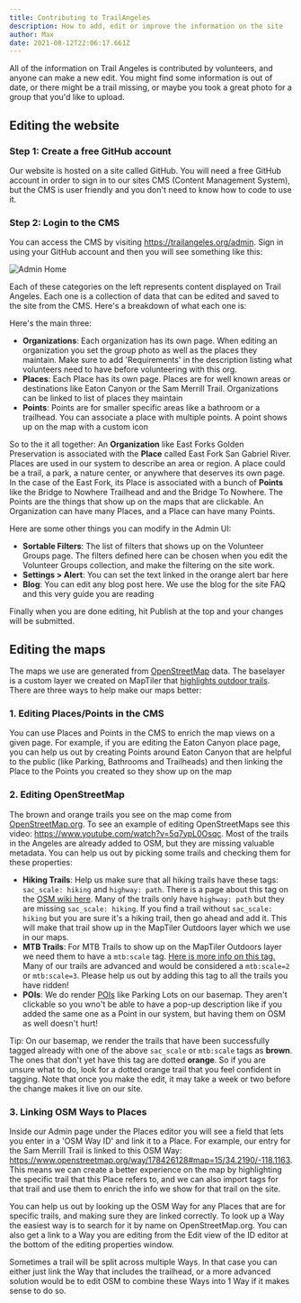 ```yaml
---
title: Contributing to TrailAngeles
description: How to add, edit or improve the information on the site
author: Max
date: 2021-08-12T22:06:17.661Z
---
```

All of the information on Trail Angeles is contributed by volunteers, and anyone can make a new edit. You might find some information is out of date, or there might be a trail missing, or maybe you took a great photo for a group that you'd like to upload.

## Editing the website

### Step 1: Create a free GitHub account

Our website is hosted on a site called GitHub. You will need a free GitHub account in order to sign in to our sites CMS (Content Management System), but the CMS is user friendly and you don't need to know how to code to use it.

### Step 2: Login to the CMS

You can access the CMS by visiting <https://trailangeles.org/admin>. Sign in using your GitHub account and then you will see something like this:

![](/static/img/screenshot_20210812_150939.jpg "Admin Home")

Each of these categories on the left represents content displayed on Trail Angeles. Each one is a collection of data that can be edited and saved to the site from the CMS. Here's a breakdown of what each one is:

Here's the main three:

* **Organizations**: Each organization has its own page. When editing an organization you set the group photo as well as the places they maintain. Make sure to add 'Requirements' in the description listing what volunteers need to have before volunteering with this org.
* **Places**: Each Place has its own page. Places are for well known areas or destinations like Eaton Canyon or the Sam Merrill Trail. Organizations can be linked to list of places they maintain
* **Points**: Points are for smaller specific areas like a bathroom or a trailhead. You can associate a place with multiple points. A point shows up on the map with a custom icon

So to the it all together: An **Organization** like East Forks Golden Preservation is associated with the **Place** called East Fork San Gabriel River. Places are used in our system to describe an area or region. A place could be a trail, a park, a nature center, or anywhere that deserves its own page. In the case of the East Fork, its Place is associated with a bunch of **Points** like the Bridge to Nowhere Trailhead and and the Bridge To Nowhere. The Points are the things that show up on the maps that are clickable. An Organization can have many Places, and a Place can have many Points.

Here are some other things you can modify in the Admin UI:

* **Sortable Filters**: The list of filters that shows up on the Volunteer Groups page. The filters defined here can be chosen when you edit the Volunteer Groups collection, and make the filtering on the site work.
* **Settings > Alert**: You can set the text linked in the orange alert bar here
* **Blog**: You can edit any blog post here. We use the blog for the site FAQ and this very guide you are reading

Finally when you are done editing, hit Publish at the top and your changes will be submitted.

## Editing the maps

The maps we use are generated from [OpenStreetMap](https://www.openstreetmap.org/) data. The baselayer is a custom layer we created on MapTiler that [highlights outdoor trails](https://docs.maptiler.com/schema/outdoor/). There are three ways to help make our maps better:

### 1. Editing Places/Points in the CMS

You can use Places and Points in the CMS to enrich the map views on a given page. For example, if you are editing the Eaton Canyon place page, you can help us out by creating Points around Eaton Canyon that are helpful to the public (like Parking, Bathrooms and Trailheads) and then linking the Place to the Points you created so they show up on the map

### 2. Editing OpenStreetMap

The brown and orange trails you see on the map come from [OpenStreetMap.org](https://www.openstreetmap.org/). To see an example of editing OpenStreetMaps see this video: <https://www.youtube.com/watch?v=5q7ypL0Osqc>. Most of the trails in the Angeles are already added to OSM, but they are missing valuable metadata. You can help us out by picking some trails and checking them for these properties:

* **Hiking Trails**: Help us make sure that all hiking trails have these tags: `sac_scale: hiking` and `highway: path`. There is a page about this tag on the [OSM wiki here](https://wiki.openstreetmap.org/wiki/Key:sac_scale). Many of the trails only have `highway: path` but they are missing `sac_scale: hiking`. If you find a trail without `sac_scale: hiking` but you are sure it's a hiking trail, then go ahead and add it. This will make that trail show up in the MapTiler Outdoors layer which we use in our maps. 
* **MTB Trails**: For MTB Trails to show up on the MapTiler Outdoors layer we need them to have a `mtb:scale` tag. [Here is more info on this tag.](https://wiki.openstreetmap.org/wiki/Key:mtb:scale) Many of our trails are advanced and would be considered a `mtb:scale=2` or `mtb:scale=3`. Please help us out by adding this tag to all the trails you have ridden!
* **POIs**: We do render [POIs](https://wiki.openstreetmap.org/wiki/Points_of_interest) like Parking Lots on our basemap. They aren't clickable so you wno't be able to have a pop-up description like if you added the same one as a Point in our system, but having them on OSM as well doesn't hurt!

Tip: On our basemap, we render the trails that have been successfully tagged already with one of the above `sac_scale` or `mtb:scale` tags as **brown**. The ones that don't yet have this tag are dotted **orange**. So if you are unsure what to do, look for a dotted orange trail that you feel confident in tagging. Note that once you make the edit, it may take a week or two before the change makes it live on our site.

### 3. Linking OSM Ways to Places

Inside our Admin page under the Places editor you will see a field that lets you enter in a 'OSM Way ID' and link it to a Place. For example, our entry for the Sam Merrill Trail is linked to this OSM Way: <https://www.openstreetmap.org/way/178426128#map=15/34.2190/-118.1163>. This means we can create a better experience on the map by highlighting the specific trail that this Place refers to, and we can also import tags for that trail and use them to enrich the info we show for that trail on the site.

You can help us out by looking up the OSM Way for any Places that are for specific trails, and making sure they are linked correctly. To look up a Way the easiest way is to search for it by name on OpenStreetMap.org. You can also get a link to a Way you are editing from the Edit view of the ID editor at the bottom of the editing properties window.

Sometimes a trail will be split across multiple Ways. In that case you can either just link the Way that includes the trailhead, or a more advanced solution would be to edit OSM to combine these Ways into 1 Way if it makes sense to do so.